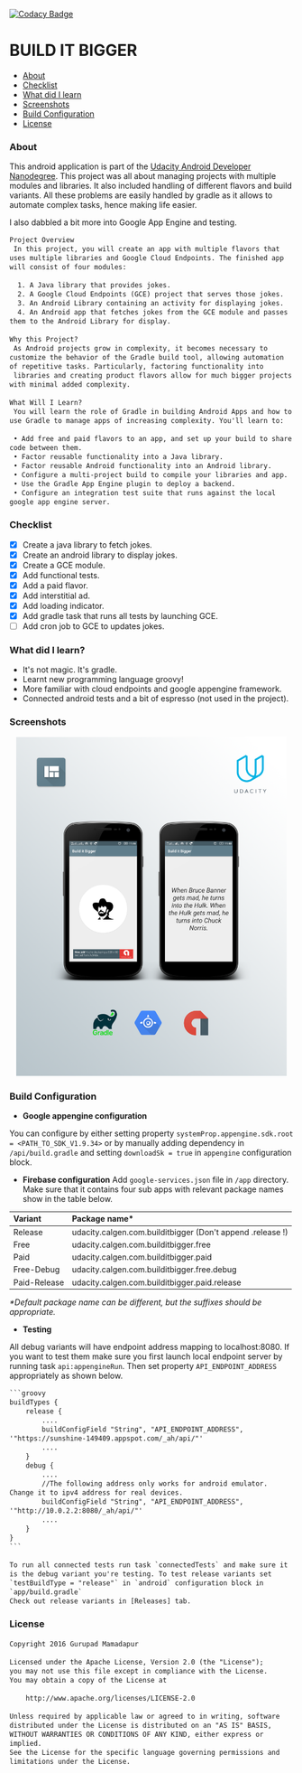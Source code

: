 [![Codacy Badge](https://api.codacy.com/project/badge/Grade/d237ff087c6848209394562a50c8a62e)](https://www.codacy.com/app/gurupadmamadapur/Build-it-Bigger?utm_source=github.com&utm_medium=referral&utm_content=Protino/Build-it-Bigger&utm_campaign=badger)

BUILD IT BIGGER
===============
* [About](#about)
* [Checklist](#checklist)
* [What did I learn](#what-did-i-learn)
* [Screenshots](#screenshots)
* [Build Configuration](#build-configuration)
* [License](#licnese)

### About
This android application is part of the [Udacity Android Developer Nanodegree]. This project was all about managing projects with multiple modules and libraries.
It also included handling of different flavors and build variants. All these problems are easily handled by gradle as it allows to automate complex tasks, hence making life easier.

I also dabbled a bit more into Google App Engine and testing.

```
Project Overview
 In this project, you will create an app with multiple flavors that uses multiple libraries and Google Cloud Endpoints. The finished app will consist of four modules:

  1. A Java library that provides jokes.
  2. A Google Cloud Endpoints (GCE) project that serves those jokes.
  3. An Android Library containing an activity for displaying jokes.
  4. An Android app that fetches jokes from the GCE module and passes them to the Android Library for display.

Why this Project?
 As Android projects grow in complexity, it becomes necessary to customize the behavior of the Gradle build tool, allowing automation of repetitive tasks. Particularly, factoring functionality into
 libraries and creating product flavors allow for much bigger projects with minimal added complexity.

What Will I Learn?
 You will learn the role of Gradle in building Android Apps and how to use Gradle to manage apps of increasing complexity. You'll learn to:

 • Add free and paid flavors to an app, and set up your build to share code between them.
 • Factor reusable functionality into a Java library.
 • Factor reusable Android functionality into an Android library.
 • Configure a multi-project build to compile your libraries and app.
 • Use the Gradle App Engine plugin to deploy a backend.
 • Configure an integration test suite that runs against the local google app engine server.
```


### Checklist

 - [x] Create a java library to fetch jokes.
 - [x] Create an android library to display jokes.
 - [x] Create a GCE module.
 - [x] Add functional tests.
 - [x] Add a paid flavor.
 - [x] Add interstitial ad.
 - [x] Add loading indicator.
 - [x] Add gradle task that runs all tests by launching GCE.
 - [ ] Add cron job to GCE to updates jokes.

### What did I learn?

* It's not magic. It's gradle.
* Learnt new programming language groovy!
* More familiar with cloud endpoints and google appengine framework.
* Connected android tests and a bit of espresso (not used in the project).

### Screenshots
<p align="center">
<img src="/assets/cover.png?raw=true" width="480" height="600" alt="Cover">
</p>

### Build Configuration

* <b>Google appengine configuration</b>

 You can configure by either setting property `systemProp.appengine.sdk.root = <PATH_TO_SDK_V1.9.34>` or by manually adding dependency in `/api/build.gradle` and setting `downloadSk = true` in `appengine` configuration block.

* <b>Firebase configuration</b>
 Add `google-services.json` file in `/app` directory. Make sure that it contains four sub apps with relevant package names show in the table below.

 | Variant       | Package name<sp>*</sp>  |
 |:------------- |:-------------|
 | Release        | udacity.calgen.com.builditbigger  (Don't append .release !)|
 | Free          | udacity.calgen.com.builditbigger.free|
 | Paid          | udacity.calgen.com.builditbigger.paid|
 | Free-Debug    | udacity.calgen.com.builditbigger.free.debug|
 | Paid-Release  | udacity.calgen.com.builditbigger.paid.release|
 <i>*Default package name can be different, but the suffixes should be appropriate.</i>

* <b>Testing</b>

 All debug variants will have endpoint address mapping to localhost:8080. If you want to test them make sure you first launch local endpoint server by running task `api:appengineRun`. Then set property `API_ENDPOINT_ADDRESS` appropriately as shown below.

    ```groovy
    buildTypes {
        release {
            ....
            buildConfigField "String", "API_ENDPOINT_ADDRESS", '"https://sunshine-149409.appspot.com/_ah/api/"'
            ....
        }
        debug {
            ....
            //The following address only works for android emulator. Change it to ipv4 address for real devices.
            buildConfigField "String", "API_ENDPOINT_ADDRESS", '"http://10.0.2.2:8080/_ah/api/"'
            ....
        }
    }
    ```

    To run all connected tests run task `connectedTests` and make sure it is the debug variant you're testing. To test release variants set `testBuildType = "release"` in `android` configuration block in `app/build.gradle`
    Check out release variants in [Releases] tab.

### License
    Copyright 2016 Gurupad Mamadapur

    Licensed under the Apache License, Version 2.0 (the "License");
    you may not use this file except in compliance with the License.
    You may obtain a copy of the License at

        http://www.apache.org/licenses/LICENSE-2.0

    Unless required by applicable law or agreed to in writing, software
    distributed under the License is distributed on an "AS IS" BASIS,
    WITHOUT WARRANTIES OR CONDITIONS OF ANY KIND, either express or implied.
    See the License for the specific language governing permissions and
    limitations under the License.


  [Udacity Android Developer Nanodegree]:https://www.udacity.com/degrees/android-developer-nanodegree-by-google--nd801
  [Releases]:https://github.com/Protino/Build-it-Bigger/releases
